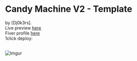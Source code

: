 # Candy Machine V2 - Template

by [Dj0k3rs].<br/>Live preview [here](https://mint-solana-template-1.netlify.app/)<br/>Fiver profile [here](https://www.fiverr.com/adam238?up_rollout=true/)<br/>
1click deploy:<br/><br/>

![Imgur](https://i.imgur.com/36MLOoo.png)

